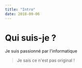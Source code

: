 ```yaml
---
title: "Intro"
date: 2018-09-06
---
```

# Qui suis-je ?
Je suis passionné par l'informatique
> Je sais ce n'est pas original !

